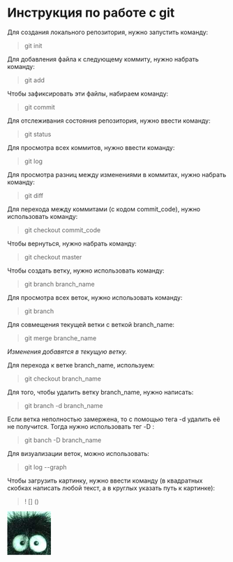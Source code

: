 # Инструкция по работе с git
Для создания локального репозитория, нужно запустить команду:
> git init

Для добавления файла к следующему коммиту, нужно набрать команду:
> git add

Чтобы зафиксировать эти файлы, набираем команду:
> git commit

Для отслеживания состояния репозитория, нужно ввести команду:
> git status

Для просмотра всех коммитов, нужно ввести команду:
> git log

Для просмотра разниц между изменениями в коммитах, нужно набрать команду:
> git diff

Для перехода между коммитами (с кодом commit_code), нужно использовать команду:
>git checkout commit_code

Чтобы вернуться, нужно набрать команду:
> git checkout master

Чтобы создать ветку, нужно использовать команду:
> git branch branch_name

Для просмотра всех веток, нужно использовать команду:
> git branch

Для совмещения текущей ветки с веткой branch_name:
> git merge branche_name

*Изменения добавятся в текущую ветку.*

Для перехода к ветке branch_name, используем:
> git checkout branch_name

Для того, чтобы удалить ветку branch_name,  нужно написать:
>git branch -d branch_name

Если ветка неполностью замержена, то с помощью тега -d удалить её не получится. Тогда нужно использовать тег -D :
> git banch -D branch_name

Для визуализации веток, можно использовать:
> git log --graph

Чтобы загрузить картинку, нужно ввести команду (в квадратных скобках написать любой текст, а в круглых указать путь к картинке):
>! [] ()

![Любой текст](avatar.jpg)